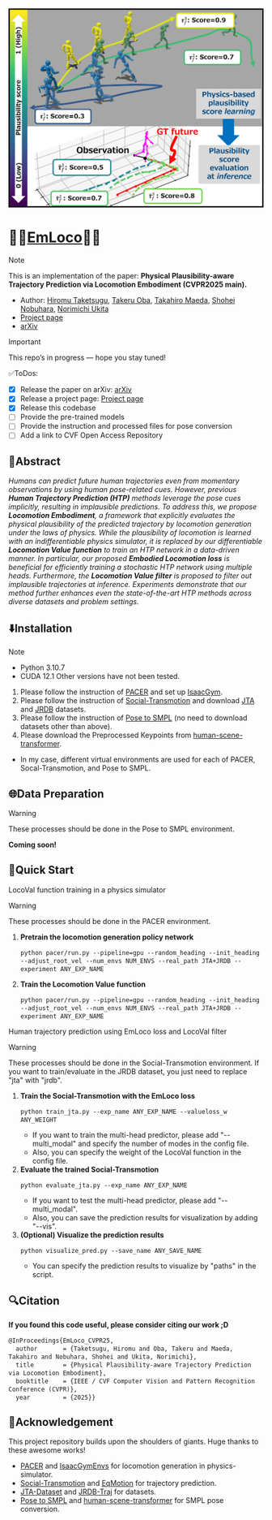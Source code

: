 <div align="center">
    <img src="overview.png", width="960">
</div>

# 🚶‍➡️[EmLoco](https://iminthemiddle.github.io/EmLoco-Page/#)🏃‍➡️
> [!Note]
> This is an implementation of the paper: **Physical Plausibility-aware Trajectory Prediction via Locomotion Embodiment (CVPR2025 main).**
>   - Author: [Hiromu Taketsugu](https://iminthemiddle.github.io/), [Takeru Oba](https://obat2343.wixsite.com/my-site), [Takahiro Maeda](https://meaten.github.io/), [Shohei Nobuhara](https://shohei.nobuhara.org/index.en.html), [Norimichi Ukita](https://www.toyota-ti.ac.jp/Lab/Denshi/iim/ukita/index.html)
>   - [Project page](https://iminthemiddle.github.io/EmLoco-Page/#)
>   - [arXiv](https://arxiv.org/abs/2503.17267)

> [!Important]
> This repo’s in progress — hope you stay tuned!
> 
> ✅ToDos:
> - [x] Release the paper on arXiv: [arXiv](https://arxiv.org/abs/2503.17267)
> - [x] Release a project page: [Project page](https://iminthemiddle.github.io/EmLoco-Page/#)
> - [x] Release this codebase
> - [ ] Provide the pre-trained models
> - [ ] Provide the instruction and processed files for pose conversion
> - [ ] Add a link to CVF Open Access Repository

## 📑Abstract
*Humans can predict future human trajectories even from momentary observations by using human pose-related cues. However, previous **Human Trajectory Prediction (HTP)** methods leverage the pose cues implicitly, resulting in implausible predictions. To address this, we propose **Locomotion Embodiment**, a framework that explicitly evaluates the physical plausibility of the predicted trajectory by locomotion generation under the laws of physics. While the plausibility of locomotion is learned with an indifferentiable physics simulator, it is replaced by our differentiable **Locomotion Value function** to train an HTP network in a data-driven manner. In particular, our proposed **Embodied Locomotion loss** is beneficial for efficiently training a stochastic HTP network using multiple heads. Furthermore, the **Locomotion Value filter** is proposed to filter out implausible trajectories at inference. Experiments demonstrate that our method further enhances even the state-of-the-art HTP methods across diverse datasets and problem settings.*

## ⬇️Installation
> [!Note]
> - Python 3.10.7
> - CUDA 12.1
> Other versions have not been tested.

1. Please follow the instruction of [PACER](https://github.com/nv-tlabs/pacer) and set up [IsaacGym](https://developer.nvidia.com/isaac-gym).
2. Please follow the instruction of [Social-Transmotion](https://github.com/vita-epfl/social-transmotion) and download [JTA](https://github.com/fabbrimatteo/JTA-Dataset) and [JRDB](https://github.com/vita-epfl/JRDB-Traj) datasets.
3. Please follow the instruction of [Pose to SMPL](https://github.com/Dou-Yiming/Pose_to_SMPL) (no need to download datasets other than above).
4. Please download the Preprocessed Keypoints from [human-scene-transformer](https://github.com/google-research/human-scene-transformer/tree/main/human_scene_transformer/data).
- In my case, different virtual environments are used for each of PACER, Socal-Transmotion, and Pose to SMPL.
    
## 🌐Data Preparation
> [!Warning]
> These processes should be done in the Pose to SMPL environment.

**Coming soon!**

## 🚀Quick Start
<summary><bold>LocoVal function training in a physics simulator</bold></summary>

> [!Warning]
> These processes should be done in the PACER environment.
    
1. **Pretrain the locomotion generation policy network**
    ```
    python pacer/run.py --pipeline=gpu --random_heading --init_heading --adjust_root_vel --num_envs NUM_ENVS --real_path JTA+JRDB --experiment ANY_EXP_NAME
    ```
2. **Train the Locomotion Value function**
    ```
    python pacer/run.py --pipeline=gpu --random_heading --init_heading --adjust_root_vel --num_envs NUM_ENVS --real_path JTA+JRDB --experiment ANY_EXP_NAME
    ```

<summary><bold>Human trajectory prediction using EmLoco loss and LocoVal filter</bold></summary>

> [!Warning]
> These processes should be done in the Social-Transmotion environment.
> If you want to train/evaluate in the JRDB dataset, you just need to replace "jta" with "jrdb".

1. **Train the Social-Transmotion with the EmLoco loss**
    ```
    python train_jta.py --exp_name ANY_EXP_NAME --valueloss_w ANY_WEIGHT
    ```
    - If you want to train the multi-head predictor, please add "--multi_modal" and specify the number of modes in the config file.
    - Also, you can specify the weight of the LocoVal function in the config file.
3. **Evaluate the trained Social-Transmotion**
    ```
    python evaluate_jta.py --exp_name ANY_EXP_NAME
    ```
    - If you want to test the multi-head predictor, please add "--multi_modal".
    - Also, you can save the prediction results for visualization by adding "--vis".
4. **(Optional) Visualize the prediction results**
    ```
    python visualize_pred.py --save_name ANY_SAVE_NAME
    ```
    - You can specify the prediction results to visualize by "paths" in the script.

## 🔍Citation
**If you found this code useful, please consider citing our work ;D**

```
@InProceedings{EmLoco_CVPR25,
  author       = {Taketsugu, Hiromu and Oba, Takeru and Maeda, Takahiro and Nobuhara, Shohei and Ukita, Norimichi},
  title        = {Physical Plausibility-aware Trajectory Prediction via Locomotion Embodiment},
  booktitle    = {IEEE / CVF Computer Vision and Pattern Recognition Conference (CVPR)},
  year         = {2025}}
```

## 🤗Acknowledgement
This project repository builds upon the shoulders of giants.
Huge thanks to these awesome works!
- [PACER](https://github.com/nv-tlabs/pacer) and [IsaacGymEnvs](https://github.com/isaac-sim/IsaacGymEnvs) for locomotion generation in physics-simulator.
- [Social-Transmotion](https://github.com/vita-epfl/social-transmotion) and [EqMotion](https://github.com/MediaBrain-SJTU/EqMotion) for trajectory prediction.
- [JTA-Dataset](https://github.com/fabbrimatteo/JTA-Dataset) and [JRDB-Traj](https://github.com/vita-epfl/JRDB-Traj) for datasets.
- [Pose to SMPL](https://github.com/Dou-Yiming/Pose_to_SMPL) and [human-scene-transformer](https://github.com/google-research/human-scene-transformer/tree/main/human_scene_transformer/data) for SMPL pose conversion.
